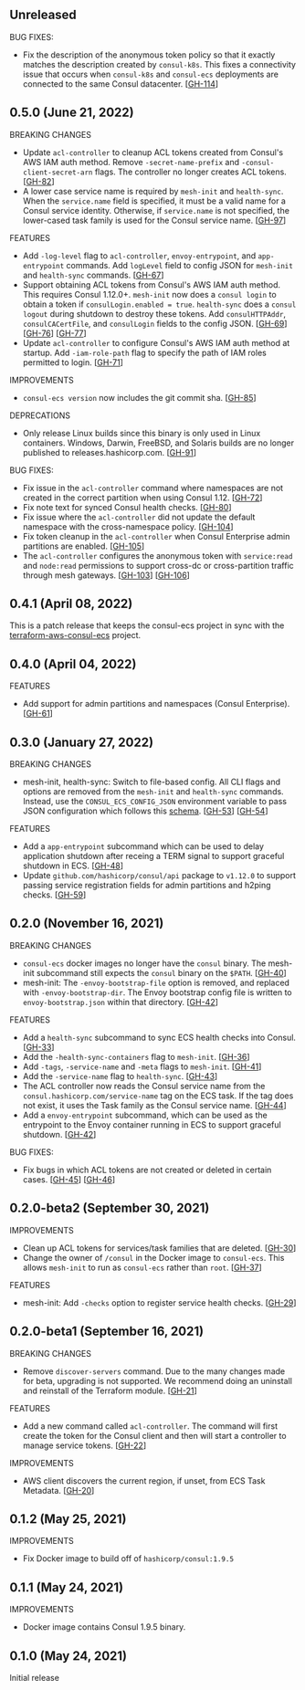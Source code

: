 ## Unreleased

BUG FIXES:
* Fix the description of the anonymous token policy so that it exactly matches the description
  created by `consul-k8s`. This fixes a connectivity issue that occurs when `consul-k8s` and
  `consul-ecs` deployments are connected to the same Consul datacenter.
  [[GH-114](https://github.com/hashicorp/consul-ecs/pull/114)]

## 0.5.0 (June 21, 2022)

BREAKING CHANGES
* Update `acl-controller` to cleanup ACL tokens created from Consul's AWS IAM auth method. Remove
  `-secret-name-prefix` and `-consul-client-secret-arn` flags. The controller no longer creates ACL
  tokens. [[GH-82](https://github.com/hashicorp/consul-ecs/pull/82)]
* A lower case service name is required by `mesh-init` and `health-sync`. When the `service.name` field
  is specified, it must be a valid name for a Consul service identity. Otherwise, if `service.name` is
  not specified, the lower-cased task family is used for the Consul service name.
  [[GH-97](https://github.com/hashicorp/consul-ecs/pull/97)]

FEATURES
* Add `-log-level` flag to `acl-controller`, `envoy-entrypoint`, and `app-entrypoint`
  commands. Add `logLevel` field to config JSON for `mesh-init` and `health-sync` commands.
  [[GH-67](https://github.com/hashicorp/consul-ecs/pull/67)]
* Support obtaining ACL tokens from Consul's AWS IAM auth method. This requires Consul 1.12.0+.
  `mesh-init` now does a `consul login` to obtain a token if `consulLogin.enabled = true`.
  `health-sync` does a `consul logout` during shutdown to destroy these tokens.
  Add `consulHTTPAddr`, `consulCACertFile`, and `consulLogin` fields to the config JSON.
  [[GH-69](https://github.com/hashicorp/consul-ecs/pull/69)]
  [[GH-76](https://github.com/hashicorp/consul-ecs/pull/76)]
  [[GH-77](https://github.com/hashicorp/consul-ecs/pull/77)]
* Update `acl-controller` to configure Consul's AWS IAM auth method at startup.
  Add `-iam-role-path` flag to specify the path of IAM roles permitted to login.
  [[GH-71](https://github.com/hashicorp/consul-ecs/pull/71)]

IMPROVEMENTS
* `consul-ecs version` now includes the git commit sha.
  [[GH-85](https://github.com/hashicorp/consul-ecs/pull/85)]

DEPRECATIONS
* Only release Linux builds since this binary is only used in Linux containers.
  Windows, Darwin, FreeBSD, and Solaris builds are no longer published to releases.hashicorp.com.
  [[GH-91](https://github.com/hashicorp/consul-ecs/pull/91)]

BUG FIXES:
* Fix issue in the `acl-controller` command where namespaces are not created in the correct
  partition when using Consul 1.12. [[GH-72](https://github.com/hashicorp/consul-ecs/pull/72)]
* Fix note text for synced Consul health checks. [[GH-80](https://github.com/hashicorp/consul-ecs/pull/80)]
* Fix issue where the `acl-controller` did not update the default namespace with the cross-namespace policy.
  [[GH-104](https://github.com/hashicorp/consul-ecs/pull/104)]
* Fix token cleanup in the `acl-controller` when Consul Enterprise admin partitions are enabled.
  [[GH-105](https://github.com/hashicorp/consul-ecs/pull/105)]
* The `acl-controller` configures the anonymous token with `service:read` and `node:read`
  permissions to support cross-dc or cross-partition traffic through mesh gateways.
  [[GH-103](https://github.com/hashicorp/consul-ecs/pull/103)]
  [[GH-106](https://github.com/hashicorp/consul-ecs/pull/106)]

## 0.4.1 (April 08, 2022)

This is a patch release that keeps the consul-ecs project in sync with the
[terraform-aws-consul-ecs](https://github.com/hashicorp/terraform-aws-consul-ecs) project.

## 0.4.0 (April 04, 2022)

FEATURES
* Add support for admin partitions and namespaces (Consul Enterprise).
  [[GH-61](https://github.com/hashicorp/consul-ecs/pull/61)]

## 0.3.0 (January 27, 2022)

BREAKING CHANGES
* mesh-init, health-sync: Switch to file-based config. All CLI flags and options are removed
  from the `mesh-init` and `health-sync` commands. Instead, use the `CONSUL_ECS_CONFIG_JSON`
  environment variable to pass JSON configuration which follows this [schema](config/schema.json).
  [[GH-53](https://github.com/hashicorp/consul-ecs/pull/53)]
  [[GH-54](https://github.com/hashicorp/consul-ecs/pull/54)]

FEATURES
* Add a `app-entrypoint` subcommand which can be used to delay application
  shutdown after receing a TERM signal to support graceful shutdown in ECS.
  [[GH-48](https://github.com/hashicorp/consul-ecs/pull/48)]
* Update `github.com/hashicorp/consul/api` package to `v1.12.0` to support
  passing service registration fields for admin partitions and h2ping checks.
  [[GH-59](https://github.com/hashicorp/consul-ecs/pull/59)]

## 0.2.0 (November 16, 2021)

BREAKING CHANGES
* `consul-ecs` docker images no longer have the `consul` binary. The
  mesh-init subcommand still expects the `consul` binary on the
  `$PATH`. [[GH-40](https://github.com/hashicorp/consul-ecs/pull/40)]
* mesh-init: The `-envoy-bootstrap-file` option is removed, and replaced with `-envoy-bootstrap-dir`.
  The Envoy bootstrap config file is written to `envoy-bootstrap.json` within that directory.
  [[GH-42](https://github.com/hashicorp/consul-ecs/pull/42)]

FEATURES
* Add a `health-sync` subcommand to sync ECS health checks into Consul. [[GH-33](https://github.com/hashicorp/consul-ecs/pull/33)]
* Add the `-health-sync-containers` flag to `mesh-init`. [[GH-36](https://github.com/hashicorp/consul-ecs/pull/36)]
* Add `-tags`, `-service-name` and `-meta` flags to `mesh-init`. [[GH-41](https://github.com/hashicorp/consul-ecs/pull/41)]
* Add the `-service-name` flag to `health-sync`. [[GH-43](https://github.com/hashicorp/consul-ecs/pull/43)]
* The ACL controller now reads the Consul service name from the
  `consul.hashicorp.com/service-name` tag on the ECS task. If the tag
  does not exist, it uses the Task family as the Consul service name.
  [[GH-44](https://github.com/hashicorp/consul-ecs/pull/44)]
* Add a `envoy-entrypoint` subcommand, which can be used as the entrypoint to the Envoy container running in ECS
  to support graceful shutdown. [[GH-42](https://github.com/hashicorp/consul-ecs/pull/42)]

BUG FIXES:
* Fix bugs in which ACL tokens are not created or deleted in certain cases.
  [[GH-45](https://github.com/hashicorp/consul-ecs/pull/45)] [[GH-46](https://github.com/hashicorp/consul-ecs/pull/46)]

## 0.2.0-beta2 (September 30, 2021)
IMPROVEMENTS
* Clean up ACL tokens for services/task families that are deleted. [[GH-30](https://github.com/hashicorp/consul-ecs/pull/30)]
* Change the owner of `/consul` in the Docker image  to `consul-ecs`. This
  allows `mesh-init` to run as `consul-ecs` rather than `root`.
  [[GH-37](https://github.com/hashicorp/consul-ecs/pull/37)]

FEATURES
* mesh-init: Add `-checks` option to register service health checks.
  [[GH-29](https://github.com/hashicorp/consul-ecs/pull/29)]

## 0.2.0-beta1 (September 16, 2021)

BREAKING CHANGES
* Remove `discover-servers` command. Due to the many changes made for beta,
  upgrading is not supported. We recommend doing an uninstall and reinstall
  of the Terraform module. [[GH-21](https://github.com/hashicorp/consul-ecs/pull/21)]

FEATURES
* Add a new command called `acl-controller`. The command will first
  create the token for the Consul client and then will start a controller
  to manage service tokens. [[GH-22](https://github.com/hashicorp/consul-ecs/pull/22)]

IMPROVEMENTS
* AWS client discovers the current region, if unset, from ECS Task Metadata.
  [[GH-20](https://github.com/hashicorp/consul-ecs/pull/20)]

## 0.1.2 (May 25, 2021)

IMPROVEMENTS
* Fix Docker image to build off of `hashicorp/consul:1.9.5`

## 0.1.1 (May 24, 2021)

IMPROVEMENTS
* Docker image contains Consul 1.9.5 binary.

## 0.1.0 (May 24, 2021)

Initial release
